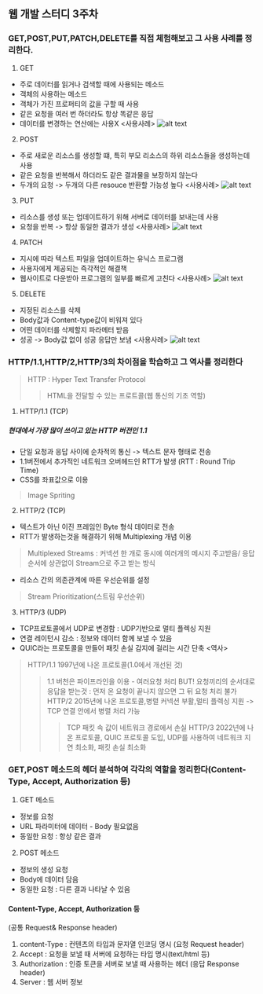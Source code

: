 ## 웹 개발 스터디 3주차

### GET,POST,PUT,PATCH,DELETE를 직접 체험해보고 그 사용 사례를 정리한다.
1. GET
- 주로 데이터를 읽거나 검색할 때에 사용되는 메소드
- 객체의 사용하는 메소드
- 객체가 가진 프로퍼티의 값을 구할 때 사용
- 같은 요청을 여러 번 하더라도 항상 똑같은 응답
- 데이터를 변경하는 연산에는 사용X
<사용사례>
![alt text](GET.png)
2. POST
- 주로 새로운 리소스를 생성할 떄, 특히 부모 리소스의 하위 리소스들을 생성하는데 사용
- 같은 요청을 반복해서 하더라도 같은 결과물을 보장하지 않는다
- 두개의 요청 -> 두개의 다른 resouce 반환할 가능성 높다
<사용사례>
![alt text](POST.png)
3. PUT
- 리소스를 생성 또는 업데이트하기 위해 서버로 데이터를 보내는데 사용
- 요청을 반복 -> 항상 동일한 결과가 생성
<사용사례>
![alt text](PUT.png)
4. PATCH
- 지시에 따라 텍스트 파일을 업데이트하는 유닉스 프로그램
- 사용자에게 제공되는 즉각적인 해결책
- 웹사이트로 다운받아 프로그램의 일부를 빠르게 고친다
<사용사례>
 ![alt text](PATCH.png)
5. DELETE
- 지정된 리소스를 삭제
- Body값과 Content-type값이 비워져 있다
- 어떤 데이터를 삭제할지 파라메터 받음
- 성공 -> Body값 없이 성공 응답만 보냄
<사용사례>
![alt text](DELETE.png)
### HTTP/1.1,HTTP/2,HTTP/3의 차이점을 학습하고 그 역사를 정리한다
> HTTP : Hyper Text Transfer Protocol 
>   > HTML을 전달할 수 있는 프로트콜(웹 통신의 기초 역할)
1. HTTP/1.1 (TCP)
##### 현대에서 가장 많이 쓰이고 있는 HTTP 버전인 1.1
- 단일 요청과 응답 사이에 순차적의 통신 -> 텍스트 문자 형태로 전송
- 1.1버전에서 추가적인 네트워크 오버헤드인 RTT가 발생
(RTT : Round Trip Time)
- CSS를 좌표값으로 이용
> Image Spriting
2. HTTP/2 (TCP)
- 텍스트가 아닌 이진 프레임인 Byte 형식 데이터로 전송
- RTT가 발생하는것을 해결하기 위해 Multiplexing 개념 이용
> Multiplexed Streams : 커넥션 한 개로 동시에 여러개의 메시지 주고받음/ 응답 순서에 상관없이 Stream으로 주고 받는 방식
- 리소스 간의 의존관계에 따른 우선순위를 설정
> Stream Prioritization(스트림 우선순위)
3. HTTP/3 (UDP)
- TCP프로토콜에서 UDP로 변경함 : UDP기반으로 멀티 플렉싱 지원
- 연결 레이턴시 감소 : 정보와 데이터 함께 보낼 수 있음
- QUIC라는 프로토콜을 만들어 패킷 손실 감지에 걸리는 시간 단축
<역사>
> HTTP/1.1 1997년에 나온 프로토콜(1.0에서 개선된 것)
>   > 1.1 버천은 파이프라인을 이용 - 여러요청 처리 
>   > BUT! 요청끼리의 순서대로 응답을 받는것 : 먼저 온 요청이 끝나지 않으면 그 뒤 요청 처리 불가
>   > HTTP/2 2015년에 나온 프로토콜,병렬 커넥션 부활,멀티 플렉싱 지원 -> TCP 연결 안에서 병렬 처리 가능
>   >   > TCP 패킷 속 값이 네트워크 경로에서 손실 
>   >   > HTTP/3 2022년에 나온 프로토콜, QUIC 프로토콜 도입, UDP를 사용하여 네트워크 지연 최소화, 패킷 손실 최소화
### GET,POST 메소드의 헤더 분석하여 각각의 역할을 정리한다(Content-Type, Accept, Authorization 등)
1. GET 메소드
- 정보를 요청
- URL 파라미터에 데이터 - Body 필요없음
- 동일한 요청 : 항상 같은 결과
2. POST 메소드
- 정보의 생성 요청
- Body에 데이터 담음
- 동일한 요청 : 다른 결과 나타날 수 있음
#### Content-Type, Accept, Authorization 등
(공통 Request& Response header)
1. content-Type : 컨텐츠의 타입과 문자열 인코딩 명시
(요청 Request header)
2. Accept : 요청을 보낼 때 서버에 요청하는 타입 명시(text/html 등)
3. Authorization : 인증 토큰을 서버로 보낼 때 사용하는 헤더
(응답 Response header)
4. Server : 웹 서버 정보